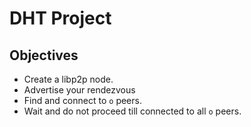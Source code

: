 # DHT Project

## Objectives
- Create a libp2p node.
- Advertise your rendezvous
- Find and connect to `o` peers. 
- Wait and do not proceed till connected to all `o` peers.

